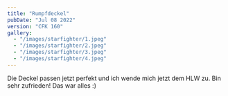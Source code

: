 ```yaml
---
title: "Rumpfdeckel"
pubDate: "Jul 08 2022"
version: "CFK 160"
gallery:
  - "/images/starfighter/1.jpeg"
  - "/images/starfighter/2.jpeg"
  - "/images/starfighter/3.jpeg"
  - "/images/starfighter/4.jpeg"
---
```


Die Deckel passen jetzt perfekt und ich wende mich jetzt dem HLW zu.
Bin sehr zufrieden! Das war alles :)
